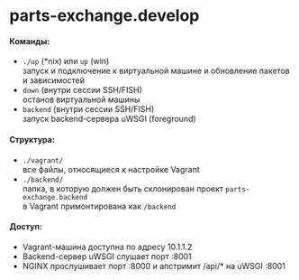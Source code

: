 parts-exchange.develop
======================

#### Команды:
- `./up` (*nix) или `up` (win)  
запуск и подключение к виртуальной машине и обновление пакетов и зависимостей
- `down` (внутри сессии SSH/FISH)  
останов виртуальной машины
- `backend` (внутри сессии SSH/FISH)  
запуск backend-сервера uWSGI (foreground)

#### Структура:
- `./vagrant/`  
все файлы, относящиеся к настройке Vagrant  
- `./backend/`  
папка, в которую должен быть склонирован проект `parts-exchange.backend`  
в Vagrant примонтирована как `/backend`  

#### Доступ:
- Vagrant-машина доступна по адресу 10.1.1.2
- Backend-сервер uWSGI слушает порт :8001
- NGINX прослушивает порт :8000 и апстримит /api/* на uWSGI :8001
